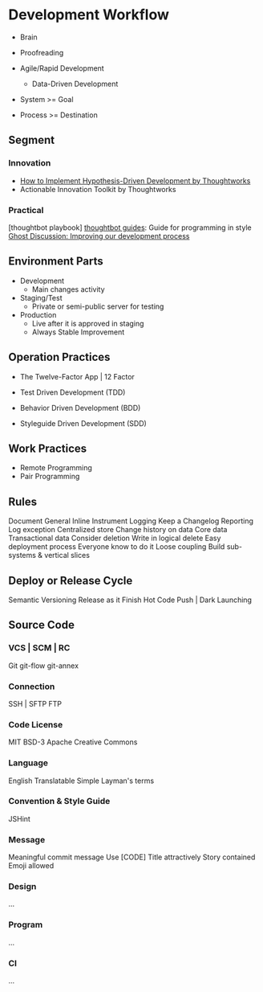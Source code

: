 Development Workflow
====================

+ Brain
+ Proofreading

+ Agile/Rapid Development
  + Data-Driven Development
+ System >= Goal
+ Process >= Destination

Segment
-------

### Innovation

+ [How to Implement Hypothesis-Driven Development by Thoughtworks](http://thoughtworks.com/insights/blog/how-implement-hypothesis-driven-development)
+ Actionable Innovation Toolkit by Thoughtworks

### Practical

[thoughtbot playbook]
[thoughtbot guides](https://github.com/thoughtbot/guides): Guide for programming in style
[Ghost Discussion: Improving our development process](https://github.com/TryGhost/Ghost/issues/4396)


Environment Parts
-----------------

+ Development
  + Main changes activity
+ Staging/Test
  + Private or semi-public server for testing
+ Production
  + Live after it is approved in staging
  + Always Stable Improvement

Operation Practices
-------------------

+ The Twelve-Factor App | 12 Factor

+ Test Driven Development (TDD)
+ Behavior Driven Development (BDD)
+ Styleguide Driven Development (SDD)

Work Practices
--------------

+ Remote Programming
+ Pair Programming

Rules
-----

Document
  General
  Inline
Instrument
  Logging
    Keep a Changelog
  Reporting
Log exception
  Centralized store
Change history on data
  Core data
  Transactional data
Consider deletion
  Write in logical delete
Easy deployment process
  Everyone know to do it
Loose coupling
  Build sub-systems & vertical slices

Deploy or Release Cycle
-----------------------

Semantic Versioning
Release as it Finish
Hot Code Push | Dark Launching

Source Code
-----------

### VCS | SCM | RC

Git
  git-flow
  git-annex

### Connection

SSH | SFTP
FTP

### Code License

MIT
BSD-3
Apache
Creative Commons

### Language

English
Translatable
Simple
  Layman's terms

### Convention & Style Guide

JSHint

### Message

Meaningful commit message
  Use [CODE]
  Title attractively
  Story contained
  Emoji allowed

### Design

...

### Program

...

### CI

...

